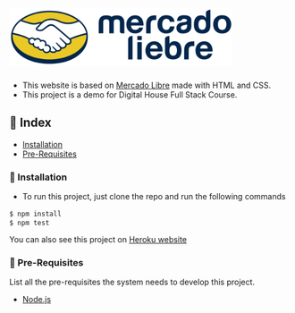 # <img src="/public/images/logo-mercado-liebre.svg" alt="drawing" width="400"/>

- This website is based on [Mercado Libre](https://www.mercadolibre.com.ar/) made with HTML and CSS.
- This project is a demo for Digital House Full Stack Course.

## :ledger: Index

- [Installation](#electric_plug-installation)
- [Pre-Requisites](#notebook-pre-requisites)

### :electric_plug: Installation

- To run this project, just clone the repo and run the following commands

```
$ npm install
$ npm test
```

You can also see this project on [Heroku website](https://mercado-liebre-juan-serrano.herokuapp.com/)

### :notebook: Pre-Requisites

List all the pre-requisites the system needs to develop this project.

- [Node.js](https://nodejs.org/es/)
